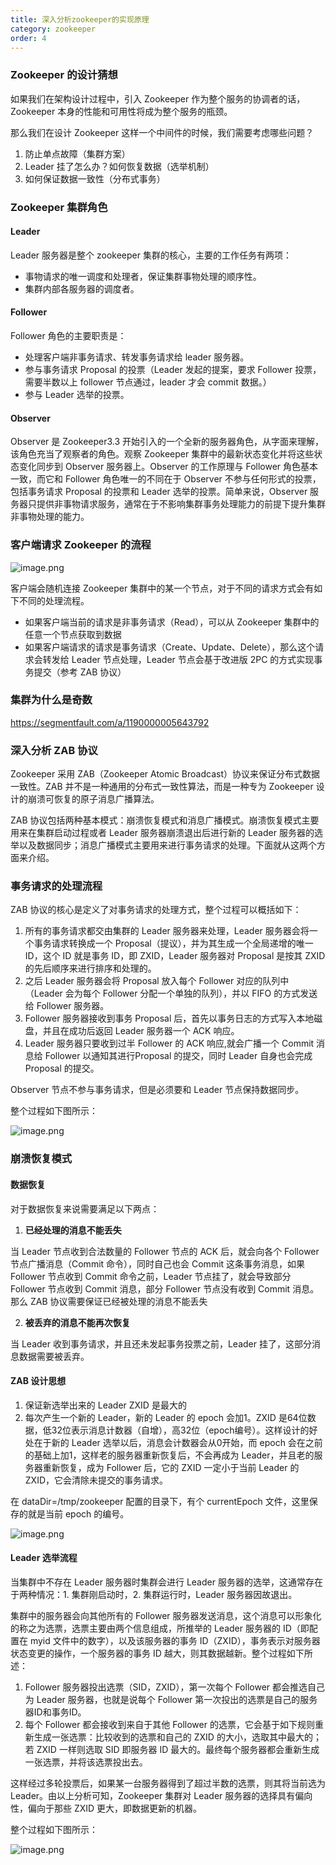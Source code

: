 ```yaml
---
title: 深入分析zookeeper的实现原理
category: zookeeper
order: 4
---
```




### Zookeeper 的设计猜想

如果我们在架构设计过程中，引入 Zookeeper 作为整个服务的协调者的话， Zookeeper 本身的性能和可用性将成为整个服务的瓶颈。

那么我们在设计 Zookeeper 这样一个中间件的时候，我们需要考虑哪些问题？

1. 防止单点故障（集群方案）
2. Leader 挂了怎么办？如何恢复数据（选举机制）
3. 如何保证数据一致性（分布式事务）



### Zookeeper 集群角色

#### Leader

Leader 服务器是整个 zookeeper 集群的核心，主要的工作任务有两项：

- 事物请求的唯一调度和处理者，保证集群事物处理的顺序性。 
- 集群内部各服务器的调度者。



#### Follower

Follower 角色的主要职责是：  

- 处理客户端非事务请求、转发事务请求给 leader 服务器。
- 参与事务请求 Proposal 的投票（Leader 发起的提案，要求 Follower 投票，需要半数以上 follower 节点通过，leader 才会 commit 数据。）
- 参与 Leader 选举的投票。



#### Observer

Observer 是 Zookeeper3.3 开始引入的一个全新的服务器角色，从字面来理解，该角色充当了观察者的角色。观察 Zookeeper 集群中的最新状态变化并将这些状态变化同步到 Observer 服务器上。Observer 的工作原理与 Follower 角色基本一致，而它和 Follower 角色唯一的不同在于 Observer 不参与任何形式的投票，包括事务请求 Proposal 的投票和 Leader 选举的投票。简单来说，Observer 服务器只提供非事物请求服务，通常在于不影响集群事务处理能力的前提下提升集群非事物处理的能力。



### 客户端请求 Zookeeper 的流程



![image.png](../../images/zookeeper/zk6.png)



客户端会随机连接 Zookeeper 集群中的某一个节点，对于不同的请求方式会有如下不同的处理流程。

- 如果客户端当前的请求是非事务请求（Read），可以从 Zookeeper 集群中的任意一个节点获取到数据
- 如果客户端请求的请求是事务请求（Create、Update、Delete），那么这个请求会转发给 Leader 节点处理，Leader 节点会基于改进版 2PC 的方式实现事务提交（参考 ZAB 协议）



### 集群为什么是奇数

https://segmentfault.com/a/1190000005643792



### 深入分析 ZAB 协议

Zookeeper 采用 ZAB（Zookeeper Atomic Broadcast）协议来保证分布式数据一致性。ZAB 并不是一种通用的分布式一致性算法，而是一种专为 Zookeeper 设计的崩溃可恢复的原子消息广播算法。



ZAB 协议包括两种基本模式：崩溃恢复模式和消息广播模式。崩溃恢复模式主要用来在集群启动过程或者 Leader 服务器崩溃退出后进行新的 Leader 服务器的选举以及数据同步；消息广播模式主要用来进行事务请求的处理。下面就从这两个方面来介绍。



### 事务请求的处理流程

ZAB 协议的核心是定义了对事务请求的处理方式，整个过程可以概括如下：

1. 所有的事务请求都交由集群的 Leader 服务器来处理，Leader 服务器会将一个事务请求转换成一个 Proposal（提议），并为其生成一个全局递增的唯一 ID，这个 ID 就是事务 ID，即 ZXID，Leader 服务器对 Proposal 是按其 ZXID 的先后顺序来进行排序和处理的。
2. 之后 Leader 服务器会将 Proposal 放入每个 Follower 对应的队列中（Leader 会为每个 Follower 分配一个单独的队列），并以 FIFO 的方式发送给 Follower 服务器。
3. Follower 服务器接收到事务 Proposal 后，首先以事务日志的方式写入本地磁盘，并且在成功后返回 Leader 服务器一个 ACK 响应。
4. Leader 服务器只要收到过半 Follower 的 ACK 响应,就会广播一个 Commit 消息给 Follower 以通知其进行Proposal 的提交，同时 Leader 自身也会完成 Proposal 的提交。



Observer 节点不参与事务请求，但是必须要和 Leader 节点保持数据同步。

整个过程如下图所示：



![image.png](../../images/zookeeper/zk7.png)



### 崩溃恢复模式

#### 数据恢复

对于数据恢复来说需要满足以下两点：

1. **已经处理的消息不能丢失**

当 Leader 节点收到合法数量的 Follower 节点的 ACK 后，就会向各个 Follower 节点广播消息（Commit 命令），同时自己也会 Commit 这条事务消息，如果 Follower 节点收到 Commit 命令之前，Leader 节点挂了，就会导致部分 Follower 节点收到 Commit 消息，部分 Follower 节点没有收到 Commit 消息。那么 ZAB 协议需要保证已经被处理的消息不能丢失

2. **被丢弃的消息不能再次恢复**

当 Leader 收到事务请求，并且还未发起事务投票之前，Leader 挂了，这部分消息数据需要被丢弃。



#### ZAB 设计思想

1. 保证新选举出来的 Leader ZXID 是最大的
2. 每次产生一个新的 Leader，新的 Leader 的 epoch 会加1。ZXID 是64位数据，低32位表示消息计数器（自增），高32位（epoch编号）。这样设计的好处在于新的 Leader 选举以后，消息会计数器会从0开始，而 epoch 会在之前的基础上加1，这样老的服务器重新恢复后，不会再成为 Leader，并且老的服务器重新恢复，成为 Follower 后，它的 ZXID 一定小于当前 Leader 的 ZXID，它会清除未提交的事务请求。



在 dataDir=/tmp/zookeeper 配置的目录下，有个 currentEpoch 文件，这里保存的就是当前 epoch 的编号。



![image.png](../../images/zookeeper/zk8.png)



#### Leader 选举流程

当集群中不存在 Leader 服务器时集群会进行 Leader 服务器的选举，这通常存在于两种情况：1. 集群刚启动时，2. 集群运行时，Leader 服务器因故退出。

集群中的服务器会向其他所有的 Follower 服务器发送消息，这个消息可以形象化的称之为选票，选票主要由两个信息组成，所推举的 Leader 服务器的 ID（即配置在 myid 文件中的数字），以及该服务器的事务 ID（ZXID），事务表示对服务器状态变更的操作，一个服务器的事务 ID 越大，则其数据越新。整个过程如下所述：

1. Follower 服务器投出选票（SID，ZXID），第一次每个 Follower 都会推选自己为 Leader 服务器，也就是说每个 Follower 第一次投出的选票是自己的服务器ID和事务ID。
2. 每个 Follower 都会接收到来自于其他 Follower 的选票，它会基于如下规则重新生成一张选票：比较收到的选票和自己的 ZXID 的大小，选取其中最大的；若 ZXID 一样则选取 SID 即服务器 ID 最大的。最终每个服务器都会重新生成一张选票，并将该选票投出去。



这样经过多轮投票后，如果某一台服务器得到了超过半数的选票，则其将当前选为 Leader。由以上分析可知，Zookeeper 集群对 Leader 服务器的选择具有偏向性，偏向于那些 ZXID 更大，即数据更新的机器。



整个过程如下图所示：



![image.png](../../images/zookeeper/zk9.png)
